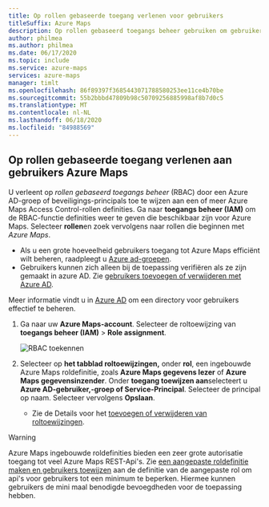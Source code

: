 ```yaml
---
title: Op rollen gebaseerde toegang verlenen voor gebruikers
titleSuffix: Azure Maps
description: Op rollen gebaseerd toegangs beheer gebruiken om gebruikers toestemming te geven Azure Maps
author: philmea
ms.author: philmea
ms.date: 06/17/2020
ms.topic: include
ms.service: azure-maps
services: azure-maps
manager: timlt
ms.openlocfilehash: 86f89397f3685443071788580253ee11ce4b70be
ms.sourcegitcommit: 55b2bbbd47809b98c50709256885998af8b7d0c5
ms.translationtype: MT
ms.contentlocale: nl-NL
ms.lasthandoff: 06/18/2020
ms.locfileid: "84988569"
---
```

## <a name="grant-role-based-access-for-users-to-azure-maps"></a>Op rollen gebaseerde toegang verlenen aan gebruikers Azure Maps

U verleent op *rollen gebaseerd toegangs beheer* (RBAC) door een Azure AD-groep of beveiligings-principals toe te wijzen aan een of meer Azure Maps Access Control-rollen definities. Ga naar **toegangs beheer (IAM)** om de RBAC-functie definities weer te geven die beschikbaar zijn voor Azure Maps. Selecteer **rollen**en zoek vervolgens naar rollen die beginnen met *Azure Maps*.

* Als u een grote hoeveelheid gebruikers toegang tot Azure Maps efficiënt wilt beheren, raadpleegt u [Azure ad-groepen](https://docs.microsoft.com/azure/active-directory/fundamentals/active-directory-manage-groups).
* Gebruikers kunnen zich alleen bij de toepassing verifiëren als ze zijn gemaakt in azure AD. Zie [gebruikers toevoegen of verwijderen met Azure AD](https://docs.microsoft.com/azure/active-directory/fundamentals/add-users-azure-active-directory).

Meer informatie vindt u in [Azure AD](https://docs.microsoft.com/azure/active-directory/fundamentals/) om een directory voor gebruikers effectief te beheren.

1. Ga naar uw **Azure Maps-account**. Selecteer de roltoewijzing van **toegangs beheer (IAM)**  >  **Role assignment**.

    ![RBAC toekennen](../media/how-to-manage-authentication/how-to-grant-rbac.png)

2. Selecteer op **het tabblad roltoewijzingen,** onder **rol**, een ingebouwde Azure Maps roldefinitie, zoals **Azure Maps gegevens lezer** of **Azure Maps gegevensinzender**. Onder **toegang toewijzen aan**selecteert u **Azure AD-gebruiker,-groep of Service-Principal**. Selecteer de principal op naam. Selecteer vervolgens **Opslaan**.

   * Zie de Details voor het [toevoegen of verwijderen van roltoewijzingen](https://docs.microsoft.com/azure/role-based-access-control/role-assignments-portal).

> [!WARNING]
> Azure Maps ingebouwde roldefinities bieden een zeer grote autorisatie toegang tot veel Azure Maps REST-Api's. Zie [een aangepaste roldefinitie maken en gebruikers toewijzen](https://docs.microsoft.com/azure/role-based-access-control/custom-roles) aan de definitie van de aangepaste rol om api's voor gebruikers tot een minimum te beperken. Hiermee kunnen gebruikers de mini maal benodigde bevoegdheden voor de toepassing hebben.